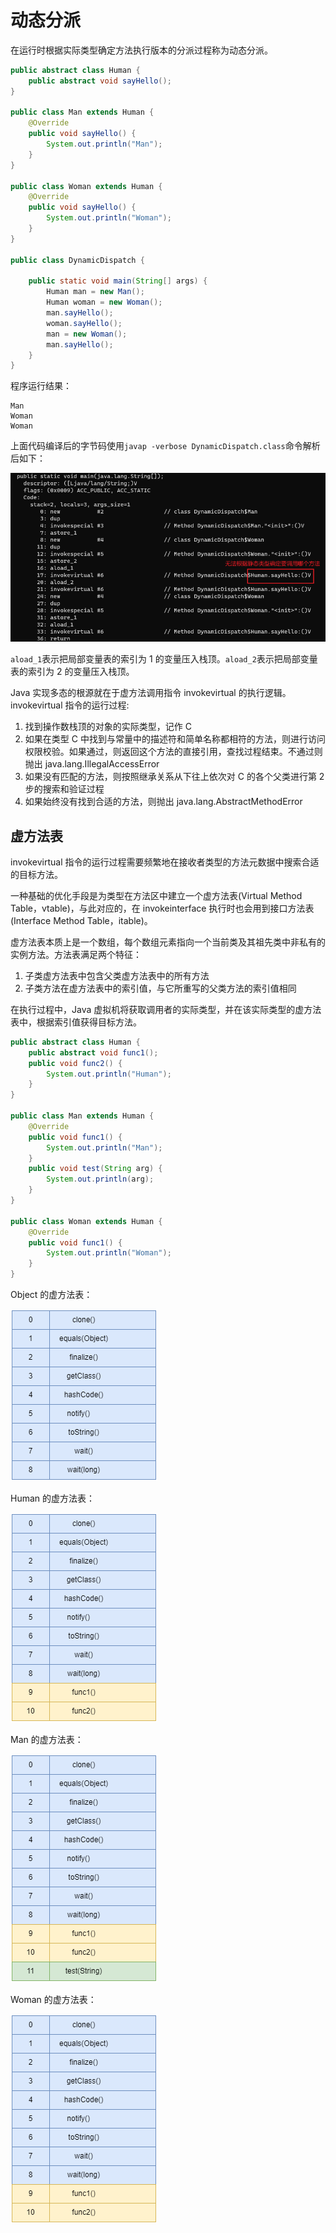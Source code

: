 # 动态分派

在运行时根据实际类型确定方法执行版本的分派过程称为动态分派。

```java
public abstract class Human {
    public abstract void sayHello();
}

public class Man extends Human {
    @Override
    public void sayHello() {
        System.out.println("Man");
    }
}

public class Woman extends Human {
    @Override
    public void sayHello() {
        System.out.println("Woman");
    }
}

public class DynamicDispatch {

    public static void main(String[] args) {
        Human man = new Man();
        Human woman = new Woman();
        man.sayHello();
        woman.sayHello();
        man = new Woman();
        man.sayHello();
    }
}
```

程序运行结果：

```
Man
Woman
Woman
```

上面代码编译后的字节码使用`javap -verbose DynamicDispatch.class`命令解析后如下：

![](../../img/dynamic_dispatch.png)

`aload_1`表示把局部变量表的索引为 1 的变量压入栈顶。`aload_2`表示把局部变量表的索引为 2 的变量压入栈顶。

Java 实现多态的根源就在于虚方法调用指令 invokevirtual 的执行逻辑。invokevirtual 指令的运行过程:

1. 找到操作数栈顶的对象的实际类型，记作 C
2. 如果在类型 C 中找到与常量中的描述符和简单名称都相符的方法，则进行访问权限校验。如果通过，则返回这个方法的直接引用，查找过程结束。不通过则抛出 java.lang.IllegalAccessError
3. 如果没有匹配的方法，则按照继承关系从下往上依次对 C 的各个父类进行第 2 步的搜索和验证过程
4. 如果始终没有找到合适的方法，则抛出 java.lang.AbstractMethodError

## 虚方法表

invokevirtual 指令的运行过程需要频繁地在接收者类型的方法元数据中搜索合适的目标方法。

一种基础的优化手段是为类型在方法区中建立一个虚方法表(Virtual Method Table，vtable)，与此对应的，在 invokeinterface 执行时也会用到接口方法表(Interface Method Table，itable)。

虚方法表本质上是一个数组，每个数组元素指向一个当前类及其祖先类中非私有的实例方法。方法表满足两个特征：

1. 子类虚方法表中包含父类虚方法表中的所有方法
2. 子类方法在虚方法表中的索引值，与它所重写的父类方法的索引值相同

在执行过程中，Java 虚拟机将获取调用者的实际类型，并在该实际类型的虚方法表中，根据索引值获得目标方法。

```java
public abstract class Human {
    public abstract void func1();
    public void func2() {
        System.out.println("Human");
    }
}

public class Man extends Human {
    @Override
    public void func1() {
        System.out.println("Man");
    }
    public void test(String arg) {
        System.out.println(arg);
    }
}

public class Woman extends Human {
    @Override
    public void func1() {
        System.out.println("Woman");
    }
}
```

Object 的虚方法表：

![](../../img/vtableobj.png)

Human 的虚方法表：

![](../../img/vtableh.png)

Man 的虚方法表：

![](../../img/vtablem.png)

Woman 的虚方法表：

![](../../img/vtablew.png)
